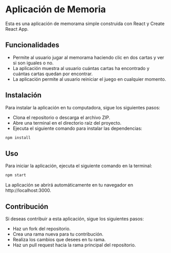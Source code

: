# Aplicación de Memoria
Esta es una aplicación de memorama simple construida con React y Create React App.

## Funcionalidades
- Permite al usuario jugar al memorama haciendo clic en dos cartas y ver si son iguales o no.
- La aplicación muestra al usuario cuántas cartas ha encontrado y cuántas cartas quedan por encontrar.
- La aplicación permite al usuario reiniciar el juego en cualquier momento.

## Instalación
Para instalar la aplicación en tu computadora, sigue los siguientes pasos:

- Clona el repositorio o descarga el archivo ZIP.
- Abre una terminal en el directorio raíz del proyecto.
- Ejecuta el siguiente comando para instalar las dependencias:
```sh
npm install
```
## Uso
Para iniciar la aplicación, ejecuta el siguiente comando en la terminal:

```sh
npm start
```
La aplicación se abrirá automáticamente en tu navegador en http://localhost:3000.

## Contribución
Si deseas contribuir a esta aplicación, sigue los siguientes pasos:

- Haz un fork del repositorio.
- Crea una rama nueva para tu contribución.
- Realiza los cambios que desees en tu rama.
- Haz un pull request hacia la rama principal del repositorio.